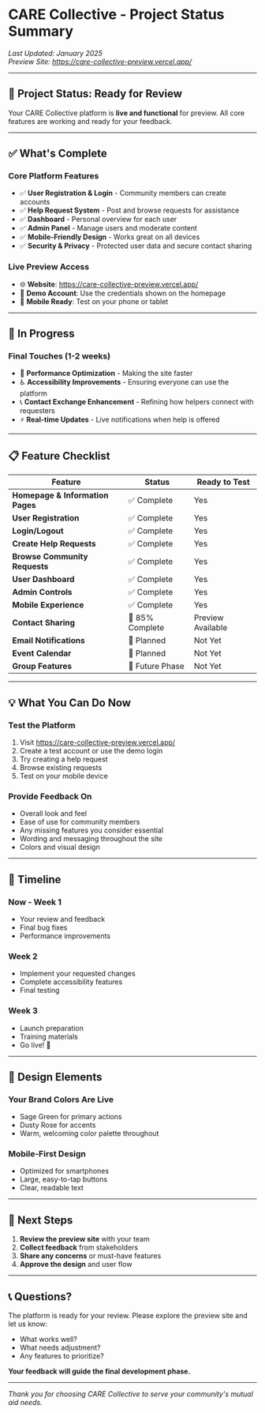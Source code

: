 # CARE Collective - Project Status Summary

*Last Updated: January 2025*  
*Preview Site: https://care-collective-preview.vercel.app/*

---

## 🎯 Project Status: Ready for Review

Your CARE Collective platform is **live and functional** for preview. All core features are working and ready for your feedback.

---

## ✅ What's Complete

### **Core Platform Features**
- ✅ **User Registration & Login** - Community members can create accounts
- ✅ **Help Request System** - Post and browse requests for assistance
- ✅ **Dashboard** - Personal overview for each user
- ✅ **Admin Panel** - Manage users and moderate content
- ✅ **Mobile-Friendly Design** - Works great on all devices
- ✅ **Security & Privacy** - Protected user data and secure contact sharing

### **Live Preview Access**
- 🌐 **Website**: https://care-collective-preview.vercel.app/
- 👤 **Demo Account**: Use the credentials shown on the homepage
- 📱 **Mobile Ready**: Test on your phone or tablet

---

## 🚧 In Progress

### **Final Touches** (1-2 weeks)
- 🔧 **Performance Optimization** - Making the site faster
- ♿ **Accessibility Improvements** - Ensuring everyone can use the platform
- 📞 **Contact Exchange Enhancement** - Refining how helpers connect with requesters
- ⚡ **Real-time Updates** - Live notifications when help is offered

---

## 📋 Feature Checklist

| Feature | Status | Ready to Test |
|---------|--------|---------------|
| **Homepage & Information Pages** | ✅ Complete | Yes |
| **User Registration** | ✅ Complete | Yes |
| **Login/Logout** | ✅ Complete | Yes |
| **Create Help Requests** | ✅ Complete | Yes |
| **Browse Community Requests** | ✅ Complete | Yes |
| **User Dashboard** | ✅ Complete | Yes |
| **Admin Controls** | ✅ Complete | Yes |
| **Mobile Experience** | ✅ Complete | Yes |
| **Contact Sharing** | 🔄 85% Complete | Preview Available |
| **Email Notifications** | 📅 Planned | Not Yet |
| **Event Calendar** | 📅 Planned | Not Yet |
| **Group Features** | 📅 Future Phase | Not Yet |

---

## 💡 What You Can Do Now

### **Test the Platform**
1. Visit https://care-collective-preview.vercel.app/
2. Create a test account or use the demo login
3. Try creating a help request
4. Browse existing requests
5. Test on your mobile device

### **Provide Feedback On**
- Overall look and feel
- Ease of use for community members
- Any missing features you consider essential
- Wording and messaging throughout the site
- Colors and visual design

---

## 📅 Timeline

### **Now - Week 1**
- Your review and feedback
- Final bug fixes
- Performance improvements

### **Week 2**
- Implement your requested changes
- Complete accessibility features
- Final testing

### **Week 3**
- Launch preparation
- Training materials
- Go live! 🎉

---

## 🎨 Design Elements

### **Your Brand Colors Are Live**
- Sage Green for primary actions
- Dusty Rose for accents
- Warm, welcoming color palette throughout

### **Mobile-First Design**
- Optimized for smartphones
- Large, easy-to-tap buttons
- Clear, readable text

---

## 💬 Next Steps

1. **Review the preview site** with your team
2. **Collect feedback** from stakeholders
3. **Share any concerns** or must-have features
4. **Approve the design** and user flow

---

## 📞 Questions?

The platform is ready for your review. Please explore the preview site and let us know:
- What works well?
- What needs adjustment?
- Any features to prioritize?

**Your feedback will guide the final development phase.**

---

*Thank you for choosing CARE Collective to serve your community's mutual aid needs.*